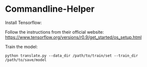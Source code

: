 # Commandline-Helper

Install Tensorflow: 

Follow the instructions from their official website: https://www.tensorflow.org/versions/r0.9/get_started/os_setup.html

Train the model:

`python translate.py --data_dir /path/to/train/set --train_dir /path/to/save/model`
